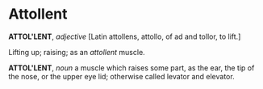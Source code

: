 # Attollent

**ATTOL'LENT**, _adjective_ \[Latin attollens, attollo, of ad and tollor, to lift.\]

Lifting up; raising; as an _attollent_ muscle.

**ATTOL'LENT**, _noun_ a muscle which raises some part, as the ear, the tip of the nose, or the upper eye lid; otherwise called levator and elevator.